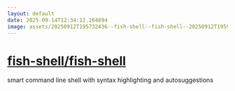 ```yaml
---
layout: default
date: 2025-09-14T12:34:12.264894
image: assets/20250912T195732436--fish-shell--fish-shell--20250912T195928586--cropped.png
---
```


# [fish-shell/fish-shell](https://github.com/fish-shell/fish-shell)

smart command line shell with syntax highlighting and autosuggestions
